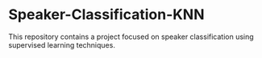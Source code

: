 # Speaker-Classification-KNN
This repository contains a project focused on speaker classification using supervised learning techniques.
